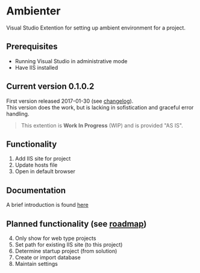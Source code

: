 # Ambienter

Visual Studio Extention for setting up ambient environment for a project.

## Prerequisites

* Running Visual Studio in administrative mode
* Have IIS installed

## Current version 0.1.0.2

First version released 2017-01-30 (see [changelog](Documentation/Changelog.md)).  
This version does the work, but is lacking in sofistication and graceful error handling.

> This extention is **Work In Progress** (WIP) and is provided "AS IS".  

## Functionality

1. Add IIS site for project
2. Update hosts file
3. Open in default browser

## Documentation

A brief introduction is found [here](Documentation/Reference.md)

## Planned functionality (see [roadmap](Documentation/Changelog.md))

4. Only show for web type projects
5. Set path for existing IIS site (to this project)
6. Determine startup project (from solution)
7. Create or import database
8. Maintain settings


